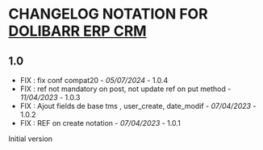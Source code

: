 # CHANGELOG NOTATION FOR [DOLIBARR ERP CRM](https://www.dolibarr.org)

## 1.0
- FIX : fix conf compat20 - *05/07/2024* - 1.0.4  
- FIX : ref not mandatory on post, not update ref on put method  - *11/04/2023* - 1.0.3  
- FIX : Ajout fields de base tms , user_create, date_modif - *07/04/2023* - 1.0.2  
- FIX : REF on create notation - *07/04/2023* - 1.0.1

Initial version


